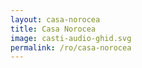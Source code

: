 ```yaml
---
layout: casa-norocea
title: Casa Norocea
image: casti-audio-ghid.svg
permalink: /ro/casa-norocea
---
```


